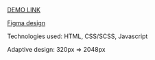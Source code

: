 [DEMO LINK](https://lordasmodey.github.io/miami-landing/)

[Figma design](https://www.figma.com/file/nHz8bflIwJaWP3P99vKTH5/miami_home_new?node-id=0%3A1)
    
Technologies used: HTML, CSS/SCSS, Javascript

Adaptive design: 320px => 2048px
